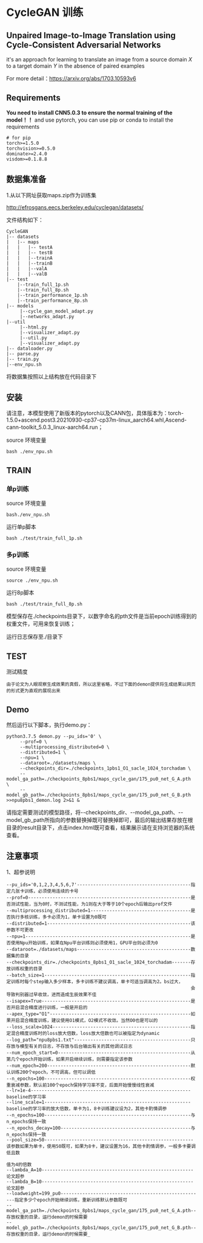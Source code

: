 # CycleGAN 训练

## Unpaired Image-to-Image Translation using Cycle-Consistent Adversarial Networks

it's an approach for learning to translate an image from a source domain $X$ to a target domain $Y$ in the absence of paired examples

For more detail：https://arxiv.org/abs/1703.10593v6

## 

## Requirements

 **You need to install CNN5.0.3 to ensure the normal training of the model！！** 
and use pytorch, you can use pip or conda to install the requirements

```
# for pip
torch>=1.5.0
torchvision>=0.5.0
dominate>=2.4.0
visdom>=0.1.8.8
```

## 数据集准备

1.从以下网址获取maps.zip作为训练集

http://efrosgans.eecs.berkeley.edu/cyclegan/datasets/

文件结构如下：


```
CycleGAN
|-- datasets
|   |-- maps
|   |   |-- testA
|   |   |-- testB
|   |   |--trainA
|   |   |--trainB
|   |   |--valA
|   |   |--valB
|-- test   
    |--train_full_1p.sh
    |--train_full_8p.sh
    |--train_performance_1p.sh
    |--train_performance_8p.sh
|-- models      
     |--cycle_gan_model_adapt.py
     |--networks_adapt.py
|--util
     |--html.py
     |--visualizer_adapt.py
     |--util.py
     |--visualizer_adapt.py
|-- dataloader.py
|-- parse.py
|-- train.py
|--env_npu.sh

```

将数据集按照以上结构放在代码目录下

## 安装

请注意，本模型使用了新版本的pytorch以及CANN包，具体版本为：torch-1.5.0+ascend.post3.20210930-cp37-cp37m-linux_aarch64.whl,Ascend-cann-toolkit_5.0.3_linux-aarch64.run；

source 环境变量

```
bash ./env_npu.sh
```


## TRAIN

### 单p训练

source 环境变量

```
bash./env_npu.sh
```

运行单p脚本

```
bash ./test/train_full_1p.sh
```



### 多p训练

source 环境变量

```
source ./env_npu.sh
```

运行8p脚本

```
bash ./test/train_full_8p.sh
```

模型保存在./checkpoints目录下，以数字命名的pth文件是当前epoch训练得到的权重文件，可用来恢复训练；

运行日志保存至./目录下

## TEST

测试精度 



```
由于论文为人眼观察生成效果的真假，所以这里省略，不过下面的demon提供将生成结果以网页的形式更为直观的展现出来
```




## Demo
然后运行以下脚本，执行demo.py：

```
python3.7.5 demon.py --pu_ids='0' \
	 --prof=0 \
	 --multiprocessing_distributed=0 \
	 --distributed=1 \
	 --npu=1 \
	 --dataroot=./datasets/maps \
	 --checkpoints_dir=./checkpoints_1pbs1_O1_sacle_1024_torchadam \
	 --model_ga_path=./checkpoints_8pbs1/maps_cycle_gan/175_pu0_net_G_A.pth  \
	 --model_gb_path=./checkpoints_8pbs1/maps_cycle_gan/175_pu0_net_G_B.pth >>npu8pbs1_demon.log 2>&1 &
```

请指定需要测试的模型路径，将--checkpoints_dir、--model_ga_path、--model_gb_path所指向的参数替换掉既可替换掉即可，最后的输出结果存放在根目录的result目录下，点击index.html既可查看，结果展示请在支持浏览器的系统查看。

## 注意事项
1、超参说明
```
--pu_ids='0,1,2,3,4,5,6,7'------------------------------------------指定几张卡训练，必须使用连续的卡号
--prof=0------------------------------------------------------------是否测试性能，当为0时，不测试性能，为1则在大于等于10个epoch后输出prof文件
--multiprocessing_distributed=1-------------------------------------是否执行多核训练，多卡必须为1，单卡设置为0既可
--distributed=1-----------------------------------------------------该参数不可更改
--npu=1-------------------------------------------------------------是否使用Npu开始训练，如果在Npu平台训练则必须使用1，GPU平台则必须为0
--dataroot=./datasets/maps------------------------------------------数据集的目录
--checkpoints_dir=./checkpoints_8pbs1_O1_sacle_1024_torchadam-------存放训练权重的目录
--batch_size=1------------------------------------------------------指定训练时每个step输入多少样本，多卡训练不建议调高，单卡可适当调高为2。bs过大， 
                                                                    会导致判别器过早收敛，进而造成生辰效果不佳                                                 
--isapex=True-------------------------------------------------------是否开启混合精度进行训练，一般是开启的
--apex_type="O1"----------------------------------------------------如果开启混合精度训练，建议使用O1模式，O2模式不收敛。当然O0也是可以的
--loss_scale=1024---------------------------------------------------指定混合精度训练时的loss放大倍数，loss放大倍数也可以被指定为dynamic
--log_path="npu8pbs1.txt"-------------------------------------------只存放与模型有关的日志，不存放与后台输出有关的其他调试日志
--num_epoch_start=0-------------------------------------------------从第几个epoch开始训练，如果开启继续训练，则需要指定该参数
--num_epoch=200-----------------------------------------------------默认训练200个epoch，不可调高，但可以调低
--n_epochs=100------------------------------------------------------权重衰减参数，默认前100个epoch保持学习率不变，后面开始慢慢线性衰减
--lr=1e-4-----------------------------------------------------------baseline的学习率
--line_scale=1------------------------------------------------------baseline的学习率的放大倍数，单卡为1，8卡训练建议设为2，其他卡酌情调参
--n_epochs=100------------------------------------------------------与n_epochs保持一致
--n_epochs_decay=100------------------------------------------------与n_epochs保持一致
--pool_size=50-------------------------------------------------------该参数如果为单卡，使用50既可，如果为8卡，建议设置为16，其他卡酌情调参，一般多卡要调低且数 
                                                                     值为4的倍数
--lambda_A=10--------------------------------------------------------论文超参
--lambda_B=10--------------------------------------------------------论文超参
--loadweight=199_pu0-----------------------------------------------------指定多少个epoch开始继续训练，重新训练默认参数既可
--model_ga_path=./checkpoints_8pbs1/maps_cycle_gan/175_pu0_net_G_A.pth--存放权重的目录，运行demon的时候需要
--model_gb_path=./checkpoints_8pbs1/maps_cycle_gan/175_pu0_net_G_B.pth--存放权重的目录，运行demon的时候需要_ 
```
